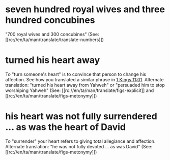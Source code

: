 # seven hundred royal wives and three hundred concubines

"700 royal wives and 300 concubines" (See: [[rc://en/ta/man/translate/translate-numbers]])

# turned his heart away

To "turn someone's heart" is to convince that person to change his affection. See how you translated a similar phrase in [1 Kings 11:01](./01.md). Alternate translation: "turned his heart away from Yahweh" or "persuaded him to stop worshiping Yahweh" (See: [[rc://en/ta/man/translate/figs-explicit]] and [[rc://en/ta/man/translate/figs-metonymy]])

# his heart was not fully surrendered ... as was the heart of David

To "surrender" your heart refers to giving total allegiance and affection. Alternate translation: "he was not fully devoted ... as was David" (See: [[rc://en/ta/man/translate/figs-metonymy]])

